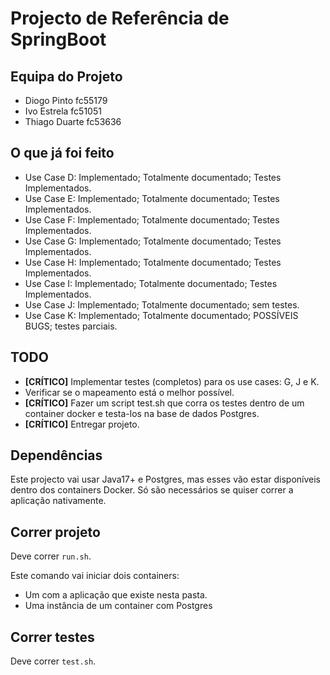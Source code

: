 # Projecto de Referência de SpringBoot

## Equipa do Projeto
* Diogo Pinto   fc55179
* Ivo Estrela   fc51051
* Thiago Duarte fc53636

## O que já foi feito

 * Use Case D: Implementado; Totalmente documentado; Testes Implementados.
 * Use Case E: Implementado; Totalmente documentado; Testes Implementados.
 * Use Case F: Implementado; Totalmente documentado; Testes Implementados.
 * Use Case G: Implementado; Totalmente documentado; Testes Implementados.
 * Use Case H: Implementado; Totalmente documentado; Testes Implementados.
 * Use Case I: Implementado; Totalmente documentado; Testes Implementados.
 * Use Case J: Implementado; Totalmente documentado; sem testes.
 * Use Case K: Implementado; Totalmente documentado; POSSÍVEIS BUGS; testes parciais.

 ## TODO

 * **[CRÍTICO]** Implementar testes (completos) para os use cases: G, J e K.
 * Verificar se o mapeamento está o melhor possível.
 * **[CRÍTICO]** Fazer um script test.sh que corra os testes dentro de um container docker e testa-los na base de dados Postgres.
 * **[CRÍTICO]** Entregar projeto.

## Dependências

Este projecto vai usar Java17+ e Postgres, mas esses vão estar disponíveis dentro dos containers Docker. Só são necessários se quiser correr a aplicação nativamente.

## Correr projeto

Deve correr `run.sh`.

Este comando vai iniciar dois containers:

* Um com a aplicação que existe nesta pasta.
* Uma instância de um container com Postgres

## Correr testes

Deve correr `test.sh`.
